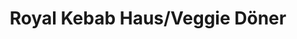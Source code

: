 ---
title: "Royal Kebab Haus/Veggie Döner"
url: /gilching/royal-kebab-haus-veggie-doener/
shop: Feinkost
---